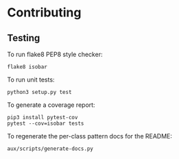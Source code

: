 # Contributing

## Testing

To run flake8 PEP8 style checker:
```
flake8 isobar
```

To run unit tests:
```
python3 setup.py test
```

To generate a coverage report:
```
pip3 install pytest-cov
pytest --cov=isobar tests
```

To regenerate the per-class pattern docs for the README:
```
aux/scripts/generate-docs.py
```
